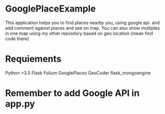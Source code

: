 # GooglePlaceExample
This application helps you to find places nearby you, using google api. and add comment against places and see on map.
You can also show multiples in one map using my other repository based on geo location (mean find code there)

# Requiements
Python >3.5
Flask
Folium
GooglePlaces
GeoCoder
flask_mongoengine

# Remember to add Google API in app.py


